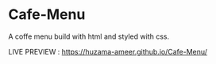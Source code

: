 # Cafe-Menu

A coffe menu build with html and styled with css.

LIVE PREVIEW : https://huzama-ameer.github.io/Cafe-Menu/